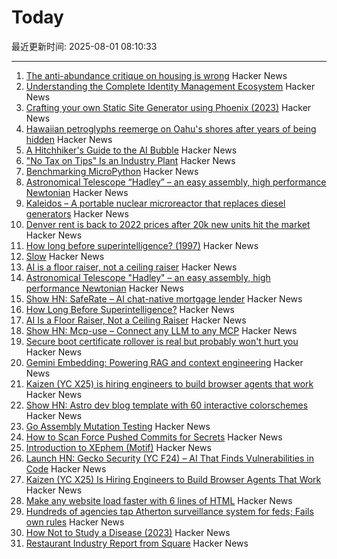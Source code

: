 # Today

最近更新时间: 2025-08-01 08:10:33

--- 
1. [The anti-abundance critique on housing is wrong](https://www.derekthompson.org/p/the-anti-abundance-critique-on-housing) Hacker News
2. [Understanding the Complete Identity Management Ecosystem](https://guptadeepak.com/understanding-the-complete-identity-management-ecosystem/) Hacker News
3. [Crafting your own Static Site Generator using Phoenix (2023)](https://fly.io/phoenix-files/crafting-your-own-static-site-generator-using-phoenix/) Hacker News
4. [Hawaiian petroglyphs reemerge on Oahu's shores after years of being hidden](https://archaeologymag.com/2025/07/hawaiian-petroglyphs-reemerge-on-oahu/) Hacker News
5. [A Hitchhiker's Guide to the AI Bubble](https://fluxus.io/article/a-hitchhikers-guide-to-the-ai-bubble) Hacker News
6. ["No Tax on Tips" Is an Industry Plant](https://www.newyorker.com/magazine/2025/08/04/no-tax-on-tips-is-an-industry-plant) Hacker News
7. [Benchmarking MicroPython](https://blog.miguelgrinberg.com/post/benchmarking-micropython) Hacker News
8. [Astronomical Telescope “Hadley” – an easy assembly, high performance Newtonian](https://www.printables.com/model/224383-astronomical-telescope-hadley-an-easy-assembly-hig) Hacker News
9. [Kaleidos – A portable nuclear microreactor that replaces diesel generators](https://radiantnuclear.com/) Hacker News
10. [Denver rent is back to 2022 prices after 20k new units hit the market](https://denverite.com/2025/07/25/denver-rent-prices-drop-q2/) Hacker News
11. [How long before superintelligence? (1997)](https://nickbostrom.com/superintelligence) Hacker News
12. [Slow](https://michaelnotebook.com/slow/index.html) Hacker News
13. [AI is a floor raiser, not a ceiling raiser](https://elroy.bot/blog/2025/07/29/ai-is-a-floor-raiser-not-a-ceiling-raiser.html) Hacker News
14. [Astronomical Telescope "Hadley" – an easy assembly, high performance Newtonian](https://www.printables.com/model/224383-astronomical-telescope-hadley-an-easy-assembly-hig) Hacker News
15. [Show HN: SafeRate – AI chat-native mortgage lender](https://saferate.com/) Hacker News
16. [How Long Before Superintelligence?](https://nickbostrom.com/superintelligence) Hacker News
17. [AI Is a Floor Raiser, Not a Ceiling Raiser](https://elroy.bot/blog/2025/07/29/ai-is-a-floor-raiser-not-a-ceiling-raiser.html) Hacker News
18. [Show HN: Mcp-use – Connect any LLM to any MCP](https://github.com/mcp-use/mcp-use) Hacker News
19. [Secure boot certificate rollover is real but probably won't hurt you](https://mjg59.dreamwidth.org/72892.html) Hacker News
20. [Gemini Embedding: Powering RAG and context engineering](https://developers.googleblog.com/en/gemini-embedding-powering-rag-context-engineering/) Hacker News
21. [Kaizen (YC X25) is hiring engineers to build browser agents that work](https://www.kaizenautomation.com/jobs) Hacker News
22. [Show HN: Astro dev blog template with 60 interactive colorschemes](https://multiterm.stelclementine.com) Hacker News
23. [Go Assembly Mutation Testing](https://words.filippo.io/assembly-mutation/) Hacker News
24. [How to Scan Force Pushed Commits for Secrets](https://trufflesecurity.com/blog/how-to-scan-force-pushed-commits-for-secrets) Hacker News
25. [Introduction to XEphem (Motif)](http://spiff.rit.edu/classes/phys445/lectures/planetarium/xephem_howto.html) Hacker News
26. [Launch HN: Gecko Security (YC F24) – AI That Finds Vulnerabilities in Code](https://news.ycombinator.com/item?id=44747204) Hacker News
27. [Kaizen (YC X25) Is Hiring Engineers to Build Browser Agents That Work](https://www.kaizenautomation.com/jobs) Hacker News
28. [Make any website load faster with 6 lines of HTML](https://www.docuseal.com/blog/make-any-website-load-faster-with-6-lines-html) Hacker News
29. [Hundreds of agencies tap Atherton surveillance system for feds; Fails own rules](https://www.almanacnews.com/investigative-story/2025/07/30/hundreds-of-agencies-tap-athertons-surveillance-system-for-feds-town-fails-to-follow-own-rules/) Hacker News
30. [How Not to Study a Disease (2023)](https://neurofrontiers.blog/book-review-how-not-to-study-a-disease/) Hacker News
31. [Restaurant Industry Report from Square](https://squareup.com/us/en/press/summer-restaurant-report-2025) Hacker News
